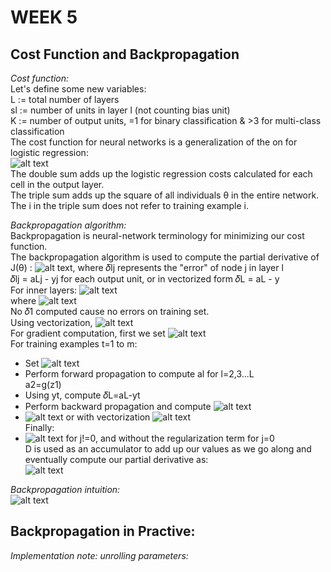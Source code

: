 # **WEEK 5**

## **Cost Function and Backpropagation**  

*Cost function:*  
Let's define some new variables:  
L := total number of layers  
sl := number of units in layer l (not counting bias unit)  
K := number of output units, =1 for binary classification & >3 for multi-class classification  
The cost function for neural networks is a generalization of the on for logistic regression:  
![alt text](https://i.imgur.com/UH2WFoK.jpg)  
The double sum adds up the logistic regression costs calculated for each cell in the output layer.  
The triple sum adds up the square of all individuals θ in the entire network.  
The i in the triple sum does not refer to training example i.

*Backpropagation algorithm:*  
Backpropagation is neural-network terminology for minimizing our cost function.  
The backpropagation algorithm is used to compute the partial derivative of J(θ) : ![alt text](https://i.imgur.com/SeSWDXP.jpg), where 𝛿lj represents the "error" of node j in layer l  
𝛿lj = aLj - yj for each output unit, or in vectorized form 𝛿L = aL - y  
For inner layers: ![alt text](https://i.imgur.com/OHiBvzq.jpg)  
where ![alt text](https://i.imgur.com/7vvh7RE.jpg)  
No 𝛿1 computed cause no errors on training set.  
Using vectorization, ![alt text](https://i.imgur.com/Za7acMC.jpg)  
For gradient computation, first we set ![alt text](https://i.imgur.com/vteHPgQ.jpg)  
For training examples t=1 to m:  
- Set ![alt text](https://i.imgur.com/fYeqNrp.jpg)  
- Perform forward propagation to compute al for l=2,3...L  
a2=g(z1)  
- Using yt, compute 𝛿L=aL-yt
- Perform backward propagation and compute ![alt text](https://i.imgur.com/mMG6upu.jpg)  
- ![alt text](https://i.imgur.com/Gtdg4Bh.jpg) or with vectorization ![alt text](https://i.imgur.com/fyDU0jK.jpg)  
Finally:  
- ![alt text](https://i.imgur.com/pjDl9jQ.jpg) for j!=0, and without the regularization term for j=0  
D is used as an accumulator to add up our values as we go along and eventually compute our partial derivative as:  
![alt text](https://i.imgur.com/F7eQ8U3.jpg)

*Backpropagation intuition:*  
![alt text](https://i.imgur.com/8XZowjq.jpg)

## **Backpropagation in Practive:**

*Implementation note: unrolling parameters:*  
